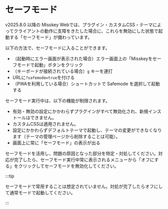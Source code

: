# セーフモード

v2025.8.0 以降の Misskey Webでは、プラグイン・カスタムCSS・テーマによってクライアントの動作に支障をきたした場合に、これらを無効にした状態で起動する「セーフモード」が備わっています。

以下の方法で、セーフモードに入ることができます。

- （起動時にエラー画面が表示された場合）エラー画面上の「Misskeyをセーフモードで起動」ボタンをクリック
- （キーボードが接続されている場合）`g` キーを連打
- URLに`?safemode=true`を付ける
- （PWAを利用している場合）ショートカットで Safemode を選択して起動する

セーフモード実行中は、以下の機能が制限されます。

- 有効・無効の設定にかかわらずプラグインがすべて無効化され、新規インストールはできません。
- カスタムCSSは適用されません。
- 設定にかかわらずデフォルトテーマで起動し、テーマの変更ができなくなります（テーマの管理ページから削除することは可能）。
- 画面上に常に「セーフモード」の表示が出る

セーフモードを活用し、問題の原因となった部分を特定・対処してください。対応が完了したら、セーフモード実行中常に表示されるメニューから「オフにする」をクリックしてセーフモードを無効化してください。

:::tip

セーフモードで常用することは想定されていません。対処が完了したらオフにして通常モードで起動してください。

:::
